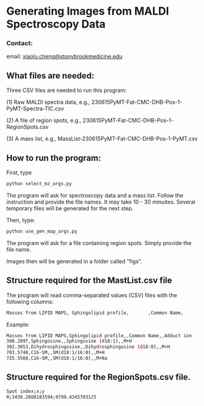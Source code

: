 # Generating Images from MALDI Spectroscopy Data

### Contact:
email: xiaolu.cheng@stonybrookmedicine.edu

## What files are needed:

Three CSV files are needed to run this program:

(1) Raw MALDI spectra data, e.g., 230615PyMT-Fat-CMC-DHB-Pos-1-PyMT-Spectra-TIC.csv

(2) A file of region spots, e.g., 230615PyMT-Fat-CMC-DHB-Pos-1-RegionSpots.csv

(3) A mass list, e.g., MassList-230615PyMT-Fat-CMC-DHB-Pos-1-PyMT.csv

## How to run the program:

First, type

```bash
python select_mz_args.py
```
The program will ask for spectroscopy data and a mass list. Follow the instruction and provide the file names. It may take 10 - 30 minuites. Several temporary files will be generated for the next step.

Then, type:

```bash
python use_gen_map_args.py
```

The program will ask for a file containing region spots. Simply provide the file name.

Images then will be generated in a folder called "figs".

## Structure required for the MastList.csv file

The program will read comma-separated values (CSV) files with the following columns:
```bash
Masses from LIPID MAPS,	Sphingolipid profile,		,Common Name,		,Adduct ion  (#notice two empty columns)
```

Example:

```bash
Masses from LIPID MAPS,Sphingolipid profile,,Common Name,,Adduct ion
300.2897,Sphingosine,,Sphingosine (d18:1),,M+H
302.3053,Dihydrosphingosine,,Dihydrosphingosine (d18:0),,M+H
703.5748,C16-SM,,SM(d18:1/16:0),,M+H
725.5568,C16-SM,,SM(d18:1/16:0),,M+Na
```

## Structure required for the RegionSpots.csv file.

```bash
Spot index;x;y
0;3438.2888183594;9799.4345703125
```
